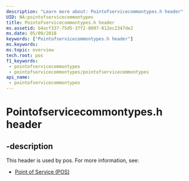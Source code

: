 ```yaml
---
description: "Learn more about: Pointofservicecommontypes.h header"
UID: NA:pointofservicecommontypes
title: Pointofservicecommontypes.h header
ms.assetid: b4acf337-75d5-37f2-8097-812ec2347de2
ms.date: 05/09/2018
keywords: ["Pointofservicecommontypes.h header"]
ms.keywords: 
ms.topic: overview
tech.root: pos
f1_keywords:
 - pointofservicecommontypes
 - pointofservicecommontypes/pointofservicecommontypes
api_name:
 - pointofservicecommontypes
---
```


# Pointofservicecommontypes.h header


## -description

This header is used by pos. For more information, see:

- [Point of Service (POS)](../_pos/index.md)


